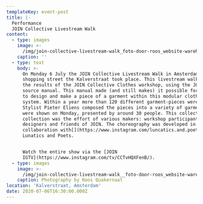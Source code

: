 ```yaml
---
templateKey: event-post
title: |-
  Performance
  JOIN Collective Livestream Walk
content:
  - type: images
    image: >-
      /img/join-collective-livestream-walk_foto-door-roos_website-warehouse-ready.jpg
    caption: ''
  - type: text
    body: >-
      On Monday 6 July the JOIN Collective Livestream Walk in Amsterdam's main
      shopping street the Kalverstraat took place. This livestream walk showed
      the results of the JOIN Collective Clothes workshop, using the JOIN open
      source manual. This manual made (and still makes) it possible for everyone
      to design and make a piece of a garment within this modular clothing
      system. Within a year more than 120 different garment-pieces were made.
      Stylist Pieter Eliens composed the pieces into a variety of garments that
      were shown on Monday, presented by around 30 people. This collective
      collection was the effort of various makers: workshop participants,
      designers and friends of JOIN. The choreography was developed in
      collaboration with[](https://www.instagram.com/luncatics.and.poets/)
      Lunatics and Poets. 


      Watch the entire show via the [JOIN
      IGTV](https://www.instagram.com/tv/CCTvHQXFenB/).
  - type: images
    image: >-
      /img/join-collective-livestream-walk__foto-door-roos_website-warehouse-ready.jpg
    caption: Photography by Roos Quakernaat
location: 'Kalverstraat, Amsterdam'
date: 2020-07-06T16:30:00.000Z
---
```

